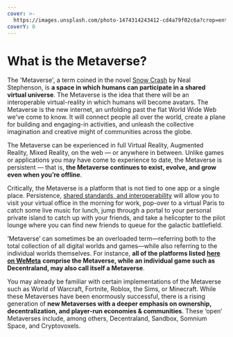 ```yaml
---
cover: >-
  https://images.unsplash.com/photo-1474314243412-cd4a79f02c6a?crop=entropy&cs=srgb&fm=jpg&ixid=MnwxOTcwMjR8MHwxfHNlYXJjaHwxMXx8ZGlnaXRhbHxlbnwwfHx8fDE2NDMyMTU0NTI&ixlib=rb-1.2.1&q=85
coverY: 0
---
```


# What is the Metaverse?

The 'Metaverse', a term coined in the novel [Snow Crash](https://en.wikipedia.org/wiki/Snow\_Crash) by Neal Stephenson, is **a space in which humans can participate in a shared virtual universe**. The Metaverse is the idea that there will be an interoperable virtual-reality in which humans will become avatars. The Metaverse is the new internet, an unfolding past the flat World Wide Web we've come to know. It will connect people all over the world, create a plane for building and engaging-in activities, and unleash the collective imagination and creative might of communities across the globe.

The Metaverse can be experienced in full Virtual Reality, Augmented Reality, Mixed Reality, on the web — or anywhere in between. Unlike games or applications you may have come to experience to date, the Metaverse is persistent — that is, **the Metaverse continues to exist, evolve, and grow even when you’re offline**.

Critically, the Metaverse is a platform that is not tied to one app or a single place. Persistence, [shared standards, and interoperability](https://www.matthewball.vc/the-metaverse-primer) will allow you to visit your virtual office in the morning for work, pop-over to a virtual Paris to catch some live music for lunch, jump through a portal to your personal private island to catch up with your friends, and take a helicopter to the pilot lounge where you can find new friends to queue for the galactic battlefield.

‘Metaverse’ can sometimes be an overloaded term—referring both to the total collection of all digital worlds and games—while also referring to the individual worlds themselves. For instance, **all of the platforms listed** [**here on WeMeta**](https://wemeta.world) **comprise the Metaverse, while an individual game such as Decentraland, may also call itself a Metaverse**.

You may already be familiar with certain implementations of the Metaverse such as World of Warcraft, Fortnite, Roblox, the Sims, or Minecraft. While these Metaverses have been enormously successful, there is a rising generation of **new Metaverses with a deeper emphasis on ownership, decentralization, and player-run economies & communities**. These ‘open’ Metaverses include, among others, Decentraland, Sandbox, Somnium Space, and Cryptovoxels.
